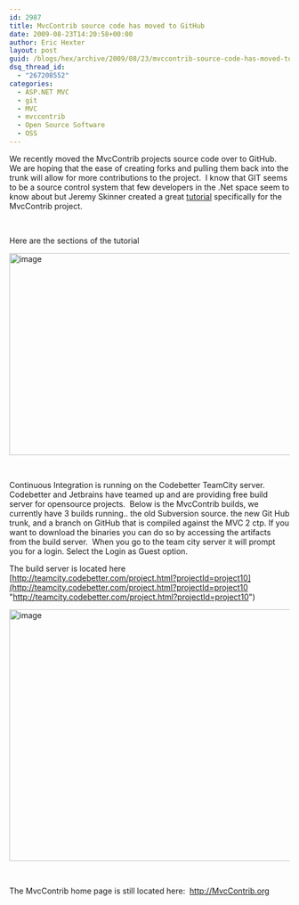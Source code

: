 ```yaml
---
id: 2987
title: MvcContrib source code has moved to GitHub
date: 2009-08-23T14:20:58+00:00
author: Eric Hexter
layout: post
guid: /blogs/hex/archive/2009/08/23/mvccontrib-source-code-has-moved-to-github.aspx
dsq_thread_id:
  - "267208552"
categories:
  - ASP.NET MVC
  - git
  - MVC
  - mvccontrib
  - Open Source Software
  - OSS
---
```

We recently moved the MvcContrib projects source code over to GitHub.&#160; We are hoping that the ease of creating forks and pulling them back into the trunk will allow for more contributions to the project.&#160; I know that GIT seems to be a source control system that few developers in the .Net space seem to know about but Jeremy Skinner created a great [tutorial](http://mvccontrib.github.com/MvcContrib/) specifically for the MvcContrib project.

&#160;

Here are the sections of the tutorial

[<img style="border-bottom: 0px;border-left: 0px;border-top: 0px;border-right: 0px" border="0" alt="image" src="http://lostechies.com/erichexter/files/2011/03/image_thumb_4C1BA483.png" width="1028" height="363" />](http://lostechies.com/erichexter/files/2011/03/image_0D2A23E8.png) 

&#160;

Continuous Integration is running on the Codebetter TeamCity server.&#160; Codebetter and Jetbrains have teamed up and are providing free build server for opensource projects.&#160; Below is the MvcContrib builds, we currently have 3 builds running.. the old Subversion source. the new Git Hub trunk, and a branch on GitHub that is compiled against the MVC 2 ctp. If you want to download the binaries you can do so by accessing the artifacts from the build server.&#160; When you go to the team city server it will prompt you for a login. Select the Login as Guest option.

The build server is located here [http://teamcity.codebetter.com/project.html?projectId=project10](http://teamcity.codebetter.com/project.html?projectId=project10 "http://teamcity.codebetter.com/project.html?projectId=project10") 

[<img style="border-bottom: 0px;border-left: 0px;border-top: 0px;border-right: 0px" border="0" alt="image" src="http://lostechies.com/erichexter/files/2011/03/image_thumb_5A96A0A8.png" width="1028" height="452" />](http://lostechies.com/erichexter/files/2011/03/image_4A6AD8AF.png) </p> 

&#160;

The MvcContrib home page is still located here:&#160; <http://MvcContrib.org>